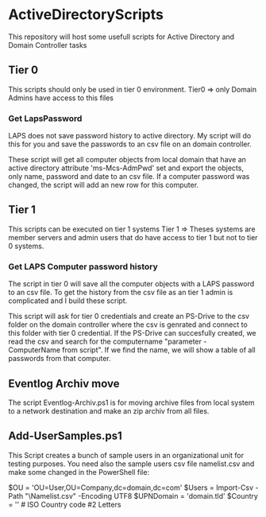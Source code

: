 # ActiveDirectoryScripts
This repository will host some usefull scripts for Active Directory and Domain Controller tasks

## Tier 0
This scripts should only be used in tier 0 environment.
Tier0 => only Domain Admins have access to this files

### Get LapsPassword
LAPS does not save password history to active directory. My script will do this for you and save the passwords to an csv file on an domain controller.

These script will get all computer objects from local domain that have an active directory attribute 'ms-Mcs-AdmPwd' set and export the objects, only name, password and date to an csv file. If a computer password was changed, the script will add an new row for this computer.


## Tier 1
This scripts can be executed on tier 1 systems
Tier 1 => Theses systems are member servers and admin users that do have access to tier 1 but not to tier 0 systems.

### Get LAPS Computer password history
The script in tier 0 will save all the computer objects with a LAPS password to an csv file. To get the history from the csv file as an tier 1 admin is complicated and I build these script.

This script will ask for tier 0 credentials and create an PS-Drive to the csv folder on the domain controller where the csv is genrated and connect to this folder with tier 0 credential. If the PS-Drive can succesfully created, we read the csv and search for the computername "parameter -ComputerName from script". If we find the name, we will show a table of all passwords from that computer.

## Eventlog Archiv move
The script Eventlog-Archiv.ps1 is for moving archive files from local system to a network destination and make an zip archiv from all files.


## Add-UserSamples.ps1
This Script creates a bunch of sample users in an organizational unit for testing purposes.
You need also the sample users csv file namelist.csv and make some changed in the PowerShell file:

$OU = 'OU=User,OU=Company,dc=domain,dc=com'
$Users = Import-Csv -Path "<Path2File>\Namelist.csv" -Encoding UTF8
$UPNDomain = 'domain.tld'
$Country = '<CountryCode>' # ISO Country code #2 Letters
